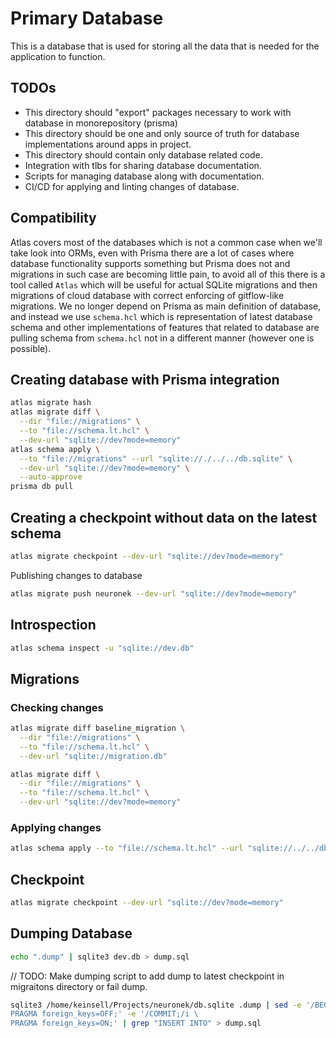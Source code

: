 # Primary Database

This is a database that is used for storing all the data that is needed for the application to function.

## TODOs

- This directory should "export" packages necessary to work with database in monorepository (prisma)
- This directory should be one and only source of truth for database implementations around apps in project.
- This directory should contain only database related code.
- Integration with tlbs for sharing database documentation.
- Scripts for managing database along with documentation.
- CI/CD for applying and linting changes of database.

## Compatibility

Atlas covers most of the databases which is not a common case when we'll take look into ORMs, even with Prisma there are a lot of cases where database functionality supports something but Prisma does not and migrations in such case are becoming little pain, to avoid all of this there is a tool called `Atlas` which will be useful for actual SQLite migrations and then migrations of cloud database with correct enforcing of gitflow-like migrations.
We no longer depend on Prisma as main definition of database, and instead we use `schema.hcl` which is representation of latest database schema and other implementations of features that related to database are pulling schema from `schema.hcl` not in a different manner (however one is possible).

## Creating database with Prisma integration

```bash
atlas migrate hash 
atlas migrate diff \
  --dir "file://migrations" \
  --to "file://schema.lt.hcl" \
  --dev-url "sqlite://dev?mode=memory"
atlas schema apply \
  --to "file://migrations" --url "sqlite://./../../db.sqlite" \
  --dev-url "sqlite://dev?mode=memory" \
  --auto-approve 
prisma db pull
```

## Creating a checkpoint without data on the latest schema

```bash
atlas migrate checkpoint --dev-url "sqlite://dev?mode=memory"
```

Publishing changes to database
```bash
atlas migrate push neuronek --dev-url "sqlite://dev?mode=memory"
```


## Introspection

```bash
atlas schema inspect -u "sqlite://dev.db"
```

## Migrations

### Checking changes

```bash
atlas migrate diff baseline_migration \
  --dir "file://migrations" \
  --to "file://schema.lt.hcl" \
  --dev-url "sqlite://migration.db"
```

```bash
atlas migrate diff \
  --dir "file://migrations" \
  --to "file://schema.lt.hcl" \
  --dev-url "sqlite://dev?mode=memory"
```

### Applying changes

```bash
atlas schema apply --to "file://schema.lt.hcl" --url "sqlite://../../db.sqlite"
```

## Checkpoint

```bash
atlas migrate checkpoint --dev-url "sqlite://dev?mode=memory"
```

## Dumping Database

```bash
echo ".dump" | sqlite3 dev.db > dump.sql
```

// TODO: Make dumping script to add dump to latest checkpoint in migraitons directory or fail dump.
```bash
sqlite3 /home/keinsell/Projects/neuronek/db.sqlite .dump | sed -e '/BEGIN TRANSACTION;/i \
PRAGMA foreign_keys=OFF;' -e '/COMMIT;/i \
PRAGMA foreign_keys=ON;' | grep "INSERT INTO" > dump.sql
```
